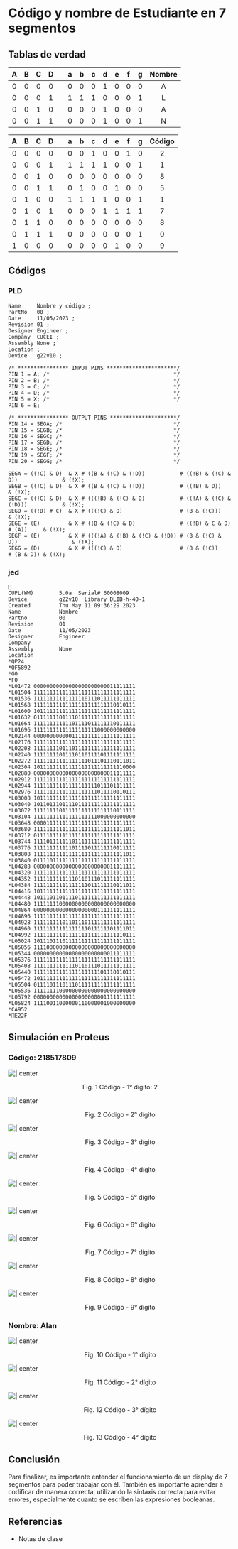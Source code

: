 # Código y nombre de Estudiante en 7 segmentos


<!-- Circuito Integrador 555 -->

## Tablas de verdad

|  A  |  B  |  C  |  D  |     |  a  |  b  |  c  |  d  |  e  |  f  |  g  | Nombre |
|:---:|:---:|:---:|:---:|:---:|:---:|:---:|:---:|:---:|:---:|:---:|:---:|:------:|
|  0  |  0  |  0  |  0  |     |  0  |  0  |  0  |  1  |  0  |  0  |  0  |   A    |
|  0  |  0  |  0  |  1  |     |  1  |  1  |  1  |  0  |  0  |  0  |  1  |   L    |
|  0  |  0  |  1  |  0  |     |  0  |  0  |  0  |  1  |  0  |  0  |  0  |   A    |
|  0  |  0  |  1  |  1  |     |  0  |  0  |  0  |  1  |  0  |  0  |  1  |   N    |

|  A  |  B  |  C  |  D  |     |  a  |  b  |  c  |  d  |  e  |  f  |  g  | Código |
|:---:|:---:|:---:|:---:|:---:|:---:|:---:|:---:|:---:|:---:|:---:|:---:|:------:|
|  0  |  0  |  0  |  0  |     |  0  |  0  |  1  |  0  |  0  |  1  |  0  |   2    |
|  0  |  0  |  0  |  1  |     |  1  |  1  |  1  |  1  |  0  |  0  |  1  |   1    |
|  0  |  0  |  1  |  0  |     |  0  |  0  |  0  |  0  |  0  |  0  |  0  |   8    |
|  0  |  0  |  1  |  1  |     |  0  |  1  |  0  |  0  |  1  |  0  |  0  |   5    |
|  0  |  1  |  0  |  0  |     |  1  |  1  |  1  |  1  |  0  |  0  |  1  |   1    |
|  0  |  1  |  0  |  1  |     |  0  |  0  |  0  |  1  |  1  |  1  |  1  |   7    |
|  0  |  1  |  1  |  0  |     |  0  |  0  |  0  |  0  |  0  |  0  |  0  |   8    |
|  0  |  1  |  1  |  1  |     |  0  |  0  |  0  |  0  |  0  |  0  |  1  |   0    |
|  1  |  0  |  0  |  0  |     |  0  |  0  |  0  |  0  |  1  |  0  |  0  |   9    |

<div style="page-break-after: always;"></div>

## Códigos

### PLD

```pld
Name     Nombre y código ;
PartNo   00 ;
Date     11/05/2023 ;
Revision 01 ;
Designer Engineer ;
Company  CUCEI ;
Assembly None ;
Location ;
Device   g22v10 ;

/* **************** INPUT PINS **********************/
PIN 1 = A; /*                                       */ 
PIN 2 = B; /*                                       */ 
PIN 3 = C; /*                                       */ 
PIN 4 = D; /*                                       */ 
PIN 5 = X; /*                                       */
PIN 6 = E; 

/* **************** OUTPUT PINS *********************/
PIN 14 = SEGA; /*                                   */ 
PIN 15 = SEGB; /*                                   */ 
PIN 16 = SEGC; /*                                   */ 
PIN 17 = SEGD; /*                                   */ 
PIN 18 = SEGE; /*                                   */ 
PIN 19 = SEGF; /*                                   */ 
PIN 20 = SEGG; /*                                   */ 

SEGA = ((!C) & D)  & X # ((B & (!C) & (!D))           # ((!B) & (!C) & D))              & (!X);
SEGB = ((!C) & D)  & X # ((B & (!C) & (!D))           # ((!B) & D))                     & (!X);
SEGC = ((!C) & D)  & X # (((!B) & (!C) & D)           # ((!A) & (!C) & (!D)))           & (!X);
SEGD = ((!D) # C)  & X # (((!C) & D)                  # (B & (!C)))                     & (!X);
SEGE = (E)         & X # ((B & (!C) & D)              # ((!B) & C & D)       # (A))     & (!X);
SEGF = (E)         & X # (((!A) & (!B) & (!C) & (!D)) # (B & (!C) & D))                 & (!X);
SEGG = (D)         & X # (((!C) & D)                  # (B & (!C))           # (B & D)) & (!X);

```

### jed

```jed

CUPL(WM)        5.0a  Serial# 60008009
Device          g22v10  Library DLIB-h-40-1
Created         Thu May 11 09:36:29 2023
Name            Nombre 
Partno          00 
Revision        01 
Date            11/05/2023 
Designer        Engineer 
Company         
Assembly        None 
Location        
*QP24 
*QF5892 
*G0 
*F0 
*L01472 00000000000000000000000011111111
*L01504 11111111111111111111111111111111
*L01536 11111111111111110111011111111111
*L01568 11111111111111111111111110110111
*L01600 10111111111111111111111111111111
*L01632 01111111011110111111111111111111
*L01664 11111111111101111011111110111111
*L01696 11111111111111111111000000000000
*L02144 00000000000011111111111111111111
*L02176 11111111111111111111111111111111
*L02208 11111111011101111111111111111111
*L02240 11111111011110110111101111111111
*L02272 11111111111111111011101110111011
*L02304 10111111111111111111111111110000
*L02880 00000000000000000000000011111111
*L02912 11111111111111111111111111111111
*L02944 11111111111111111111011101111111
*L02976 11111111111111111111011110110111
*L03008 10111111111111111111111111111111
*L03040 10110111011110111111111111111111
*L03072 11111111011111111111111110111111
*L03104 11111111111111111111000000000000
*L03648 00001111111111111111111111111111
*L03680 11111111111111111111111111111011
*L03712 01111111111111111111111111111111
*L03744 11110111111101111111111111111111
*L03776 11111111111101111011111110111111
*L03808 11111111111111111111111111111011
*L03840 01111011111111111111111111111111
*L04288 00000000000000000000000011111111
*L04320 11111111111111111111111111111111
*L04352 11111111111110110111011111111111
*L04384 11111111111111111011111110111011
*L04416 10111111111111111111111111111111
*L04448 10111011011110111111111111111111
*L04480 11111111000000000000000000000000
*L04864 00000000000000000000111111111111
*L04896 11111111111111111111111111111111
*L04928 11111111101101110111111111111111
*L04960 11111111111111111011111101111011
*L04992 11111111111111111111111111110111
*L05024 10111011101111111111111111111111
*L05056 11110000000000000000000000000000
*L05344 00000000000000000000000011111111
*L05376 11111111111111111111111111111111
*L05408 11111111111110110111011111111111
*L05440 11111111111111111111101110110111
*L05472 10111111111111111111111111111111
*L05504 01111011101110111111111111111111
*L05536 11111111000000000000000000000000
*L05792 00000000000000000000001111111111
*L05824 11110011000000110000001000000000
*CA952
*E22F
```

<div style="page-break-after: always;"></div>

## Simulación en Proteus

### Código: 218517809


![ | center](attachments/codigo-1.png)

<center>Fig. 1 Código - 1° dígito: 2</center>

![ | center](attachments/codigo-2.png)

<center>Fig. 2 Código - 2° dígito</center>

![ | center](attachments/codigo-3.png)

<center>Fig. 3 Código - 3° dígito</center>

![ | center](attachments/codigo-4.png)

<center>Fig. 4 Código - 4° dígito</center>

![ | center](attachments/codigo-5.png)

<center>Fig. 5 Código - 5° dígito</center>

![ | center](attachments/codigo-6.png)

<center>Fig. 6 Código - 6° dígito</center>

![ | center](attachments/codigo-7.png)

<center>Fig. 7 Código - 7° dígito</center>

![ | center](attachments/codigo-8.png)

<center>Fig. 8 Código - 8° dígito</center>

![ | center](attachments/codigo-9.png)

<center>Fig. 9 Código - 9° dígito</center>

### Nombre: Alan

![ | center](attachments/nombre-1.png)

<center>Fig. 10 Código - 1° dígito</center>

![ | center](attachments/nombre-2.png)

<center>Fig. 11 Código - 2° dígito</center>

![ | center](attachments/nombre-3.png)

<center>Fig. 12 Código - 3° dígito</center>

![ | center](attachments/nombre-4.png)

<center>Fig. 13 Código - 4° dígito</center>

<div style="page-break-after: always;"></div>

## Conclusión

Para finalizar, es importante entender el funcionamiento de un display de 7 segmentos para poder trabajar con él. También es importante aprender a codificar de manera correcta, utilizando la sintaxis correcta para evitar errores, especialmente cuanto se escriben las expresiones booleanas.

<div style="page-break-after: always;"></div>

## Referencias

- Notas de clase